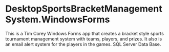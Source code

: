 # DesktopSportsBracketManagementSystem.WindowsForms
This is a Tim Corey Windows Forms app that creates a bracket style sports tournament management system with teams, players, and prizes. It also is an email alert system for the players in the games.  SQL Server Data Base.
